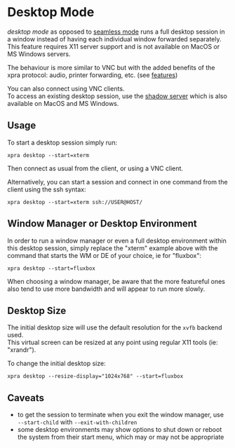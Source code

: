 # Desktop Mode
_desktop mode_ as opposed to [seamless mode](Seamless.md) runs a full desktop session in a window instead of having each individual window forwarded separately.\
This feature requires X11 server support and is not available on MacOS or MS Windows servers.

The behaviour is more similar to VNC but with the added benefits of the xpra protocol: audio, printer forwarding, etc. (see [features](../Features/README.md))

You can also connect using VNC clients.\
To access an existing desktop session, use the [shadow server](Shadow) which is also available on MacOS and MS Windows.


## Usage
To start a desktop session simply run:
```shell
xpra desktop --start=xterm
```
Then connect as usual from the client, or using a VNC client.

Alternatively, you can start a session and connect in one command from the client using the ssh syntax:
```shell
xpra desktop --start=xterm ssh://USER@HOST/
```


## Window Manager or Desktop Environment
In order to run a window manager or even a full desktop environment within this desktop session, simply replace the "xterm" example above with the command that starts the WM or DE of your choice, ie for "fluxbox":
```shell
xpra desktop --start=fluxbox
```
When choosing a window manager, be aware that the more featureful ones also tend to use more bandwidth and will appear to run more slowly.


## Desktop Size

The initial desktop size will use the default resolution for the `xvfb` backend used. \
This virtual screen can be resized at any point using regular X11 tools (ie: "xrandr").

To change the initial desktop size:
```shell
xpra desktop --resize-display="1024x768" --start=fluxbox
```

## Caveats
* to get the session to terminate when you exit the window manager, use `--start-child` with `--exit-with-children`
* some desktop environments may show options to shut down or reboot the system from their start menu, which may or may not be appropriate
